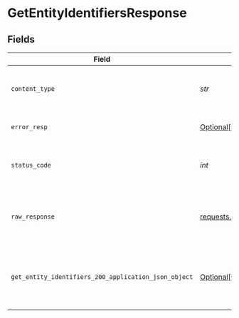 # GetEntityIdentifiersResponse


## Fields

| Field                                                                                                                 | Type                                                                                                                  | Required                                                                                                              | Description                                                                                                           |
| --------------------------------------------------------------------------------------------------------------------- | --------------------------------------------------------------------------------------------------------------------- | --------------------------------------------------------------------------------------------------------------------- | --------------------------------------------------------------------------------------------------------------------- |
| `content_type`                                                                                                        | *str*                                                                                                                 | :heavy_check_mark:                                                                                                    | HTTP response content type for this operation                                                                         |
| `error_resp`                                                                                                          | [Optional[shared.ErrorResp]](../../models/shared/errorresp.md)                                                        | :heavy_minus_sign:                                                                                                    | Could not authenticate the user                                                                                       |
| `status_code`                                                                                                         | *int*                                                                                                                 | :heavy_check_mark:                                                                                                    | HTTP response status code for this operation                                                                          |
| `raw_response`                                                                                                        | [requests.Response](https://requests.readthedocs.io/en/latest/api/#requests.Response)                                 | :heavy_minus_sign:                                                                                                    | Raw HTTP response; suitable for custom response parsing                                                               |
| `get_entity_identifiers_200_application_json_object`                                                                  | [Optional[GetEntityIdentifiers200ApplicationJSON]](../../models/operations/getentityidentifiers200applicationjson.md) | :heavy_minus_sign:                                                                                                    | The identifiers of the requested entity returned successfully.                                                        |